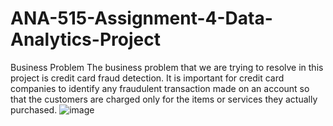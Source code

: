 # ANA-515-Assignment-4-Data-Analytics-Project
Business Problem The business problem that we are trying to resolve in this project is credit card fraud detection. It is important for credit card companies to identify any fraudulent transaction made on an account so that the customers are charged only for the items or services they actually purchased.
![image](https://user-images.githubusercontent.com/86943263/145695471-b32cfee2-7380-4184-9938-6bbce321c89f.png)
